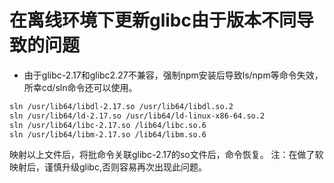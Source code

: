 # 在离线环境下更新glibc由于版本不同导致的问题

* 由于glibc-2.17和glibc2.27不兼容，强制npm安装后导致ls/npm等命令失效，所幸cd/sln命令还可以使用。
``` sh
sln /usr/lib64/libdl-2.17.so /usr/lib64/libdl.so.2 
sln /usr/lib64/ld-2.17.so /usr/lib64/ld-linux-x86-64.so.2 
sln /usr/lib64/libc-2.17.so /lib64/libc.so.6
sln /usr/lib64/libm-2.17.so /lib64/libm.so.6
```
映射以上文件后，将批命令关联glibc-2.17的so文件后，命令恢复。
注：在做了软映射后，谨慎升级glibc,否则容易再次出现此问题。

